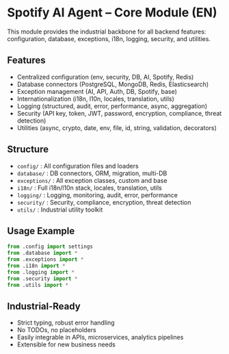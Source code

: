 # Spotify AI Agent – Core Module (EN)

This module provides the industrial backbone for all backend features: configuration, database, exceptions, i18n, logging, security, and utilities.

## Features
- Centralized configuration (env, security, DB, AI, Spotify, Redis)
- Database connectors (PostgreSQL, MongoDB, Redis, Elasticsearch)
- Exception management (AI, API, Auth, DB, Spotify, base)
- Internationalization (i18n, l10n, locales, translation, utils)
- Logging (structured, audit, error, performance, async, aggregation)
- Security (API key, token, JWT, password, encryption, compliance, threat detection)
- Utilities (async, crypto, date, env, file, id, string, validation, decorators)

## Structure
- `config/` : All configuration files and loaders
- `database/` : DB connectors, ORM, migration, multi-DB
- `exceptions/` : All exception classes, custom and base
- `i18n/` : Full i18n/l10n stack, locales, translation, utils
- `logging/` : Logging, monitoring, audit, error, performance
- `security/` : Security, compliance, encryption, threat detection
- `utils/` : Industrial utility toolkit

## Usage Example
```python
from .config import settings
from .database import *
from .exceptions import *
from .i18n import *
from .logging import *
from .security import *
from .utils import *
```

## Industrial-Ready
- Strict typing, robust error handling
- No TODOs, no placeholders
- Easily integrable in APIs, microservices, analytics pipelines
- Extensible for new business needs

